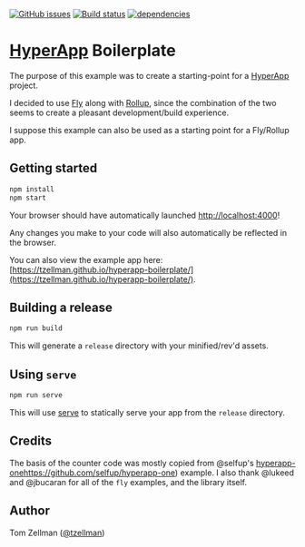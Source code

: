 [![GitHub issues](https://img.shields.io/github/issues/marcusasplund/hyperapp-boilerplate.svg)](https://github.com/marcusasplund/hyperapp-boilerplate/issues)
[![Build status](https://travis-ci.org/marcusasplund/hyperapp-boilerplate.svg?branch=master)](https://travis-ci.org/marcusasplund/marcusasplund/hyperapp-boilerplate)
[![dependencies](https://david-dm.org/marcusasplund/hyperapp-boilerplate.svg)](https://david-dm.org/marcusasplund/hyperapp-boilerplate)

# [HyperApp](https://github.com/hyperapp/hyperapp) Boilerplate

The purpose of this example was to create a starting-point for a [HyperApp](https://github.com/hyperapp/hyperapp) project.

I decided to use [Fly](https://github.com/flyjs/fly) along with [Rollup](https://github.com/rollup/rollup), since the
combination of the two seems to create a pleasant development/build experience.

I suppose this example can also be used as a starting point for a Fly/Rollup app.

## Getting started

```bash
npm install
npm start
```

Your browser should have automatically launched [http://localhost:4000](http://localhost:4000)!

Any changes you make to your code will also automatically be reflected in the browser.

You can also view the example app here: [https://tzellman.github.io/hyperapp-boilerplate/](https://tzellman.github.io/hyperapp-boilerplate/).

## Building a release

```bash
npm run build
```

This will generate a `release` directory with your minified/rev'd assets.


## Using `serve`

```bash
npm run serve
```

This will use [serve](https://github.com/zeit/serve) to statically serve your app from the `release` directory.

## Credits

The basis of the counter code was mostly copied from @selfup's [hyperapp-one]()https://github.com/selfup/hyperapp-one) example.
I also thank @lukeed and @jbucaran for all of the `fly` examples, and the library itself.

## Author

Tom Zellman ([@tzellman](https://twitter.com/tzellman))
